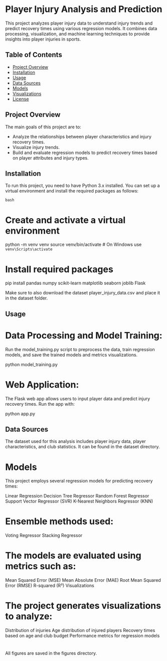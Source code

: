 # Player Injury Analysis and Prediction

This project analyzes player injury data to understand injury trends and predict recovery times using various regression models. It combines data processing, visualization, and machine learning techniques to provide insights into player injuries in sports.

## Table of Contents

- [Project Overview](#project-overview)
- [Installation](#installation)
- [Usage](#usage)
- [Data Sources](#data-sources)
- [Models](#models)
- [Visualizations](#visualizations)
- [License](#license)

## Project Overview

The main goals of this project are to:
- Analyze the relationships between player characteristics and injury recovery times.
- Visualize injury trends.
- Build and evaluate regression models to predict recovery times based on player attributes and injury types.

## Installation

To run this project, you need to have Python 3.x installed. You can set up a virtual environment and install the required packages as follows:

```bash```
# Create and activate a virtual environment
python -m venv venv
source venv/bin/activate  # On Windows use `venv\Scripts\activate`

# Install required packages
pip install pandas numpy scikit-learn matplotlib seaborn joblib Flask


Make sure to also download the dataset player_injury_data.csv and place it in the dataset folder.

## Usage
# Data Processing and Model Training:

Run the model_training.py script to preprocess the data, train regression models, and save the trained models and metrics visualizations.

python model_training.py


# Web Application:

The Flask web app allows users to input player data and predict injury recovery times.
Run the app with:

python app.py


## Data Sources
The dataset used for this analysis includes player injury data, player characteristics, and club statistics. It can be found in the dataset directory.
# Models
This project employs several regression models for predicting recovery times:

Linear Regression
Decision Tree Regressor
Random Forest Regressor
Support Vector Regressor (SVR)
K-Nearest Neighbors Regressor (KNN)
# Ensemble methods used:

Voting Regressor
Stacking Regressor
# The models are evaluated using metrics such as:

Mean Squared Error (MSE)
Mean Absolute Error (MAE)
Root Mean Squared Error (RMSE)
R-squared (R²)
Visualizations
# The project generates visualizations to analyze:

Distribution of injuries
Age distribution of injured players
Recovery times based on age and club budget
Performance metrics for regression models

#
All figures are saved in the figures directory.